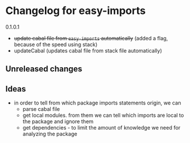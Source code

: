 # Changelog for easy-imports
0.1.0.1
- ~~update cabal file from `easy-imports` automatically~~ (added a flag, because of the speed using stack)
- updateCabal (updates cabal file from stack file automatically)

## Unreleased changes

## Ideas
- in order to tell from which package imports statements origin, we can
    - parse cabal file
    - get local modules. from them we can tell which imports are local to the package and ignore them
    - get dependencies - to limit the amount of knowledge we need for analyzing the package